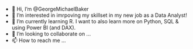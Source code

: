 - 👋 Hi, I’m @GeorgeMichaelBaker
- 👀 I’m interested in imrpoving my skillset in my new job as a Data Analyst!
- 🌱 I’m currently learning R. I want to also learn more on Python, SQL & using Power BI (and DAX).
- 💞️ I’m looking to collaborate on ...
- 📫 How to reach me ...

<!---
GeorgeMichaelBaker/GeorgeMichaelBaker is a ✨ special ✨ repository because its `README.md` (this file) appears on your GitHub profile.
You can click the Preview link to take a look at your changes.
--->
